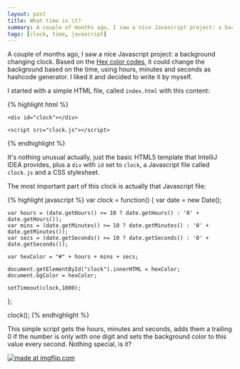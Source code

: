 ```yaml
---
layout: post
title: What time is it?
summary: A couple of months ago, I saw a nice Javascript project: a background changing clock. Based on the Hex color codes, it could change the background based on the time, using hours, minutes and seconds as hashcode generator. I liked it and decided to write it by myself.
tags: [clock, time, javascript]
---
```


A couple of months ago, I saw a nice Javascript project: a background changing clock. Based on the [Hex color codes](http://www.color-hex.com/), it could change the background based on the time, using hours, minutes and seconds as hashcode generator. I liked it and decided to write it by myself.

I started with a simple HTML file, called `index.html` with this content:

{% highlight html %}
<!DOCTYPE html>
<html>
<head lang="en">
    <meta charset="UTF-8">
    <title>jsClock</title>
    <link rel="stylesheet" href="style.css">
</head>
<body>

    <div id="clock"></div>

    <script src="clock.js"></script>
</body>
</html>
{% endhighlight %}

It's nothing unusual actually, just the basic HTML5 template that IntelliJ IDEA provides, plus a `div` with `id` set to `clock`, a Javascript file called `clock.js` and a CSS stylesheet.

The most important part of this clock is actually that Javascript file:

{% highlight javascript %}
var clock = function() {
    var date = new Date();

    var hours = (date.getHours() >= 10 ? date.getHours() : '0' + date.getHours());
    var mins = (date.getMinutes() >= 10 ? date.getMinutes() : '0' + date.getMinutes());
    var secs = (date.getSeconds() >= 10 ? date.getSeconds() : '0' + date.getSeconds());

    var hexColor = "#" + hours + mins + secs;

    document.getElementById("clock").innerHTML = hexColor;
    document.bgColor = hexColor;

    setTimeout(clock,1000);
};

clock();
{% endhighlight %}

This simple script gets the hours, minutes and seconds, adds them a trailing 0 if the number is only with one digit and sets the background color to this value every second. Nothing special, is it?

<a href="https://imgflip.com/gif/ki7rz"><img src="https://i.imgflip.com/ki7rz.gif" title="made at imgflip.com"/></a>
